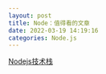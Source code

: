 ```yaml
---
layout: post
title: Node：值得看的文章
date: 2022-03-19 14:19:16
categories: Node.js
---
```


[Nodejs技术栈](https://www.nodejs.red/#/)
